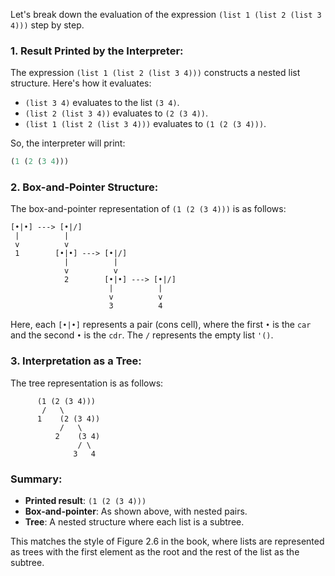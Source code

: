 Let's break down the evaluation of the expression `(list 1 (list 2 (list 3 4)))` step by step.

### 1. Result Printed by the Interpreter:
The expression `(list 1 (list 2 (list 3 4)))` constructs a nested list structure. Here's how it evaluates:

- `(list 3 4)` evaluates to the list `(3 4)`.
- `(list 2 (list 3 4))` evaluates to `(2 (3 4))`.
- `(list 1 (list 2 (list 3 4)))` evaluates to `(1 (2 (3 4)))`.

So, the interpreter will print:
```scheme
(1 (2 (3 4)))
```

### 2. Box-and-Pointer Structure:
The box-and-pointer representation of `(1 (2 (3 4)))` is as follows:

```
[•|•] ---> [•|/]
 |          |
 v          v
 1        [•|•] ---> [•|/]
            |          |
            v          v
            2        [•|•] ---> [•|/]
                      |          |
                      v          v
                      3          4
```

Here, each `[•|•]` represents a pair (cons cell), where the first `•` is the `car` and the second `•` is the `cdr`. The `/` represents the empty list `'()`.

### 3. Interpretation as a Tree:
The tree representation is as follows:

```
      (1 (2 (3 4)))
       /   \
      1    (2 (3 4))
           /   \
          2    (3 4)
               / \
              3   4
```

### Summary:
- **Printed result**: `(1 (2 (3 4)))`
- **Box-and-pointer**: As shown above, with nested pairs.
- **Tree**: A nested structure where each list is a subtree.

This matches the style of Figure 2.6 in the book, where lists are represented as trees with the first element as the root and the rest of the list as the subtree.
